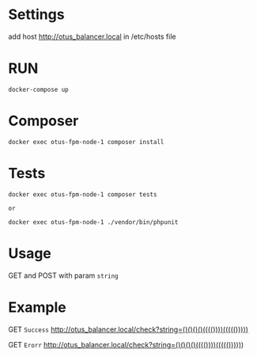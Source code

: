 # Settings
add host http://otus_balancer.local in /etc/hosts file

# RUN
`docker-compose up`

# Composer

`docker exec otus-fpm-node-1 composer install`

# Tests

`docker exec otus-fpm-node-1 composer tests`

`or`

`docker exec otus-fpm-node-1 ./vendor/bin/phpunit`

# Usage
GET and POST with param `string`

# Example

GET `Success` http://otus_balancer.local/check?string=()()()()(((())))((((()))))

GET `Erorr` http://otus_balancer.local/check?string=()()()()(((())))((((())))))


